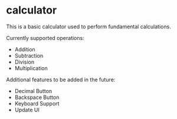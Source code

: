 # calculator

This is a basic calculator used to perform fundamental calculations.

Currently supported operations: 
- Addition
- Subtraction
- Division
- Multiplication

Additional features to be added in the future:
- Decimal Button
- Backspace Button
- Keyboard Support
- Update UI